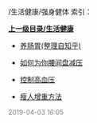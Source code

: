 /生活健康/强身健体 索引：


**[上一级目录/生活健康](/生活健康/index.md)**

- [养肠胃(整理自知乎)](/生活健康/强身健体/养肠胃(整理自知乎).md)

- [如何为你腰间盘减压](/生活健康/强身健体/如何为你腰间盘减压.md)

- [控制高血压](/生活健康/强身健体/控制高血压.md)

- [瘦人增重方法](/生活健康/强身健体/瘦人增重方法.md)


<font size=2 color='grey'> 2019-04-03 16:05 </font>